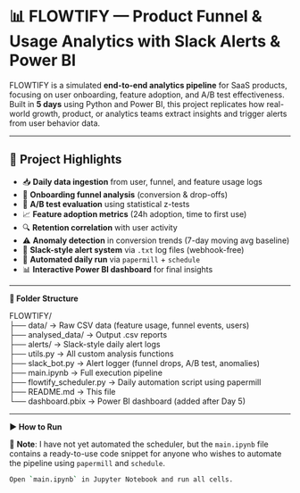 # 📊 FLOWTIFY — Product Funnel & Usage Analytics with Slack Alerts & Power BI

FLOWTIFY is a simulated **end-to-end analytics pipeline** for SaaS products, focusing on user onboarding, feature adoption, and A/B test effectiveness. Built in **5 days** using Python and Power BI, this project replicates how real-world growth, product, or analytics teams extract insights and trigger alerts from user behavior data.

---

## 🚀 Project Highlights

- 📥 **Daily data ingestion** from user, funnel, and feature usage logs
- 🔄 **Onboarding funnel analysis** (conversion & drop-offs)
- 🧪 **A/B test evaluation** using statistical z-tests
- 📈 **Feature adoption metrics** (24h adoption, time to first use)
- 🔍 **Retention correlation** with user activity
- ⚠️ **Anomaly detection** in conversion trends (7-day moving avg baseline)
- 🔔 **Slack-style alert system** via `.txt` log files (webhook-free)
- 📅 **Automated daily run** via `papermill` + `schedule`
- 📊 **Interactive Power BI dashboard** for final insights

---

**📁 Folder Structure**

FLOWTIFY/  
├── data/ → Raw CSV data (feature usage, funnel events, users)  
├── analysed\_data/ → Output .csv reports  
├── alerts/ → Slack-style daily alert logs  
├── utils.py → All custom analysis functions  
├── slack\_bot.py → Alert logger (funnel drops, A/B test, anomalies)  
├── main.ipynb → Full execution pipeline  
├── flowtify\_scheduler.py → Daily automation script using papermill  
├── README.md → This file  
└── dashboard.pbix → Power BI dashboard (added after Day 5)

* * *

**▶️ How to Run**

📌 **Note**: I have not yet automated the scheduler, but the `main.ipynb` file contains a ready-to-use code snippet for anyone who wishes to automate the pipeline using `papermill` and `schedule`.
```bash
Open `main.ipynb` in Jupyter Notebook and run all cells.  
```
